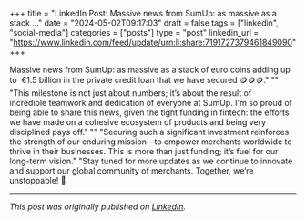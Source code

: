 +++
title = "LinkedIn Post: Massive news from SumUp: as massive as a stack ..."
date = "2024-05-02T09:17:03"
draft = false
tags = ["linkedin", "social-media"]
categories = ["posts"]
type = "post"
linkedin_url = "https://www.linkedin.com/feed/update/urn:li:share:7191727379461849090"
+++

Massive news from SumUp: as massive as a stack of euro coins adding up to  €1.5 billion in the private credit loan that we have secured 🪙🪙🪙."
""
"This milestone is not just about numbers; it’s about the result of incredible teamwork and dedication of everyone at SumUp. I'm so proud of being able to share this news, given the tight funding in fintech: the efforts we have made on a cohesive ecosystem of products and being very disciplined pays off."
""
"Securing such a significant investment reinforces the strength of our enduring mission—to empower merchants worldwide to thrive in their businesses. This is more than just funding; it’s fuel for our long-term vision."
"Stay tuned for more updates as we continue to innovate and support our global community of merchants. Together, we’re unstoppable! 💪

---

*This post was originally published on [LinkedIn](https://www.linkedin.com/in/adrianmoreno/recent-activity/all/).*